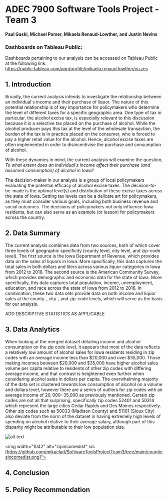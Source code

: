# ADEC 7900 Software Tools Project - Team 3
#### Paul Gaski, Michael Pomer, Mikaela Renaud-Lowther, and Justin Nevins

### Dashboards on Tableau Public:
Dashboards pertaining to our analysis can be accessed on Tableau Public at the following link: https://public.tableau.com/app/profile/mikaela.renaud.lowther/vizzes 


## 1. Introduction

Broadly, the current analysis intends to investigate the relationship between an individual's income and their purchase of liquor. The nature of this potential relationship is of key importance for policymakers who determine the level of different taxes for a specific geographic area. One type of tax in particular, the alcohol excise tax, is especially relevant to this discussion because it is a selective tax placed on the purchase of alcohol. While the alcohol producer pays this tax at the level of the wholesale transaction, the burden of the tax is in practice placed on the consumer, who is forced to pay a higher retail value for the alcohol. Hence, alcohol excise taxes are often implemented in order to disincentivise the purchase and consumption of alcohol. 

With these dynamics in mind, the current analysis will examine the question, *To what extent does an individual's income affect their purchase (and assumed consumption) of alcohol in Iowa?*

The decision-maker in our analysis is a group of local policymakers evaluating the potential efficacy of alcohol excise taxes. The decision-to-be-made is the optimal level(s) and distribution of these excise taxes across the state of Iowa. Setting tax levels can be a delicate art for policymakers, as they must consider various goals, including both business revenue and social outcomes. The decisions of policymakers not only influence Iowa residents, but can also serve as an example (or lesson) for policymakers across the country. 


## 2. Data Summary

The current analysis combines data from two sources, both of which cover three levels of geographic specificity (county level, city level, and zip-code level). The first source is the Iowa Department of Revenue, which provides data on the sales of liquors in Iowa. More specifically, this data captures the total sales in both dollars and liters across various liquor categories in Iowa from 2012 to 2016. The second source is the American Community Survey, which provides demographic and economic data for the state of Iowa. More specifically, this data captures total population, income, unemployment, education, and race across the state of Iowa from 2012 to 2016. In combination, these two data sets provide data on both income and liquor sales at the county-, city-, and zip-code levels, which will serve as the basis for our analysis. 

ADD DESCRIPTIVE STATISTICS AS APPLICABLE 


## 3. Data Analytics

When looking at the merged dataset detailing income and alcohol consumption on the zip code level, it appears that most of the data reflects a relatively low amount of alcohol sales for Iowa residents residing in zip codes with an average income less than $20,000 and over $35,000. Those making incomes between $20,000 and $35,000 have higher alcohol sales volume per capita relative to residents of other zip codes with differing average income, and that contrast is heightened even further when considering alcohol sales in dollars per capita. The overwhelming majority of the data set is clustered towards low consumption of alcohol on a volume and dollars level, however there are a series of outliers for zip codes with an average income of $20,000-$35,000 as previously mentioned. Certain zip codes are not all that surprising, specifically zip codes 52401 and 50314 which represent the large cities Cedar Rapids and Des Moines respectively. Other zip codes such as 50033 (Madison County) and 51101 (Sioux City) also deviate from the norm of the dataset in having extremely high levels of spending on alcohol relative to their average salary, although part of this disparity might be attributable to their low population size. 

![alt text](https://github.com/mikaelarl/SoftwareToolsProjectTeam3/tree/main/countiesincomedist.png)

<img width="1042" alt="zipincomedist" src [https://github.com/mikaelarl/SoftwareToolsProjectTeam3/tree/main/countiesincomedist.png]">


## 4. Conclusion


## 5. Policy Recommendation

